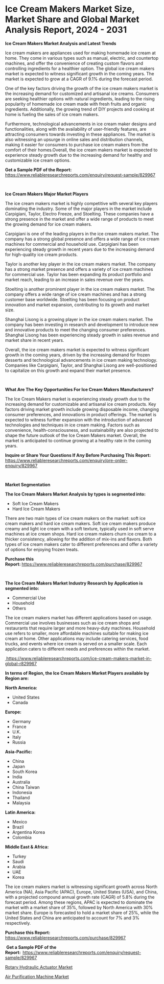 <p><h1>Ice Cream Makers Market Size, Market Share and Global Market Analysis Report, 2024 - 2031</h1></p><p><strong>Ice Cream Makers Market Analysis and Latest Trends</strong></p>
<p><p>Ice cream makers are appliances used for making homemade ice cream at home. They come in various types such as manual, electric, and countertop machines, and offer the convenience of creating custom flavors and controlling ingredients for a healthier option. The global ice cream makers market is expected to witness significant growth in the coming years. The market is expected to grow at a CAGR of 9.1% during the forecast period.</p><p>One of the key factors driving the growth of the ice cream makers market is the increasing demand for customized and artisanal ice creams. Consumers are seeking healthier options with natural ingredients, leading to the rising popularity of homemade ice cream made with fresh fruits and organic ingredients. Additionally, the growing trend of DIY projects and cooking at home is fueling the sales of ice cream makers.</p><p>Furthermore, technological advancements in ice cream maker designs and functionalities, along with the availability of user-friendly features, are attracting consumers towards investing in these appliances. The market is also witnessing an upsurge in online sales and distribution channels, making it easier for consumers to purchase ice cream makers from the comfort of their homes.Overall, the ice cream makers market is expected to experience steady growth due to the increasing demand for healthy and customizable ice cream options.</p></p>
<p><strong>Get a Sample PDF of the Report:&nbsp;</strong> <a href="https://www.reliableresearchreports.com/enquiry/request-sample/829967">https://www.reliableresearchreports.com/enquiry/request-sample/829967</a></p>
<p>&nbsp;</p>
<p><strong>Ice Cream Makers Major Market Players</strong></p>
<p><p>The ice cream makers market is highly competitive with several key players dominating the industry. Some of the major players in the market include Carpigiani, Taylor, Electro Freeze, and Stoelting. These companies have a strong presence in the market and offer a wide range of products to meet the growing demand for ice cream makers.</p><p>Carpigiani is one of the leading players in the ice cream makers market. The company has a strong global presence and offers a wide range of ice cream machines for commercial and household use. Carpigiani has been experiencing steady growth in recent years due to the increasing demand for high-quality ice cream products.</p><p>Taylor is another key player in the ice cream makers market. The company has a strong market presence and offers a variety of ice cream machines for commercial use. Taylor has been expanding its product portfolio and market reach, leading to an increase in sales revenue over the years.</p><p>Stoelting is another prominent player in the ice cream makers market. The company offers a wide range of ice cream machines and has a strong customer base worldwide. Stoelting has been focusing on product innovation and market expansion, contributing to its growth and market size.</p><p>Shanghai Lisong is a growing player in the ice cream makers market. The company has been investing in research and development to introduce new and innovative products to meet the changing consumer preferences. Shanghai Lisong has been experiencing steady growth in sales revenue and market share in recent years.</p><p>Overall, the ice cream makers market is expected to witness significant growth in the coming years, driven by the increasing demand for frozen desserts and technological advancements in ice cream making technology. Companies like Carpigiani, Taylor, and Shanghai Lisong are well-positioned to capitalize on this growth and expand their market presence.</p></p>
<p>&nbsp;</p>
<p><strong>What Are The Key Opportunities For Ice Cream Makers Manufacturers?</strong></p>
<p><p>The Ice Cream Makers market is experiencing steady growth due to the increasing demand for customizable and artisanal ice cream products. Key factors driving market growth include growing disposable income, changing consumer preferences, and innovations in product offerings. The market is expected to witness further expansion with the introduction of advanced technologies and techniques in ice cream making. Factors such as convenience, health-consciousness, and sustainability are also projected to shape the future outlook of the Ice Cream Makers market. Overall, the market is anticipated to continue growing at a healthy rate in the coming years.</p></p>
<p><strong>Inquire or Share Your Questions If Any Before Purchasing This Report:</strong> <a href="https://www.reliableresearchreports.com/enquiry/pre-order-enquiry/829967">https://www.reliableresearchreports.com/enquiry/pre-order-enquiry/829967</a></p>
<p>&nbsp;</p>
<p><strong>Market Segmentation</strong></p>
<p><strong>The Ice Cream Makers Market Analysis by types is segmented into:</strong></p>
<p><ul><li>Soft Ice Cream Makers</li><li>Hard Ice Cream Makers</li></ul></p>
<p><p>There are two main types of ice cream makers on the market: soft ice cream makers and hard ice cream makers. Soft ice cream makers produce creamy and light ice cream with a soft texture, typically used in soft serve machines at ice cream shops. Hard ice cream makers churn ice cream to a thicker consistency, allowing for the addition of mix-ins and flavors. Both types of ice cream makers cater to different preferences and offer a variety of options for enjoying frozen treats.</p></p>
<p><strong>Purchase this Report:&nbsp;</strong><a href="https://www.reliableresearchreports.com/purchase/829967">https://www.reliableresearchreports.com/purchase/829967</a></p>
<p>&nbsp;</p>
<p><strong>The Ice Cream Makers Market Industry Research by Application is segmented into:</strong></p>
<p><ul><li>Commercial Use</li><li>Household</li><li>Others</li></ul></p>
<p><p>The ice cream makers market has different applications based on usage. Commercial use involves businesses such as ice cream shops and restaurants that require larger and more heavy-duty machines. Household use refers to smaller, more affordable machines suitable for making ice cream at home. Other applications may include catering services, food trucks, and events where ice cream is served on a smaller scale. Each application caters to different needs and preferences within the market.</p></p>
<p><a href="https://www.reliableresearchreports.com/ice-cream-makers-market-in-global-r829967">&nbsp;https://www.reliableresearchreports.com/ice-cream-makers-market-in-global-r829967</a></p>
<p><strong>In terms of Region, the Ice Cream Makers Market Players available by Region are:</strong></p>
<p>
    <p> <strong> North America: </strong>
        <ul>
            <li>United States</li>
            <li>Canada</li>
        </ul>
        </p> 
    <p> <strong> Europe: </strong>
        <ul>
            <li>Germany</li>
            <li>France</li>
            <li>U.K.</li>
            <li>Italy</li>
            <li>Russia</li>
        </ul>
        </p> 
    <p> <strong> Asia-Pacific: </strong>
        <ul>
            <li>China</li>
            <li>Japan</li>
            <li>South Korea</li>
            <li>India</li>
            <li>Australia</li>
            <li>China Taiwan</li>
            <li>Indonesia</li>
            <li>Thailand</li>
            <li>Malaysia</li>
        </ul>
        </p> 
    <p> <strong> Latin America: </strong>
        <ul>
            <li>Mexico</li>
            <li>Brazil</li>
            <li>Argentina Korea</li>
            <li>Colombia</li>
        </ul>
        </p> 
    <p> <strong> Middle East & Africa: </strong>
        <ul>
            <li>Turkey</li>
            <li>Saudi</li>
            <li>Arabia</li>
            <li>UAE</li>
            <li>Korea</li>
        </ul>
    </p>
    </p>
<p><p>The ice cream makers market is witnessing significant growth across North America (NA), Asia Pacific (APAC), Europe, United States (USA), and China, with a projected compound annual growth rate (CAGR) of 5.8% during the forecast period. Among these regions, APAC is expected to dominate the market with a market share of 35%, followed by North America with 30% market share. Europe is forecasted to hold a market share of 25%, while the United States and China are anticipated to account for 7% and 3% respectively.</p></p>
<p><strong>Purchase this Report: </strong><a href="https://www.reliableresearchreports.com/purchase/829967">https://www.reliableresearchreports.com/purchase/829967</a></p>
<p>&nbsp;<strong>Get a Sample PDF of the Report:&nbsp;&nbsp;</strong><a href="https://www.reliableresearchreports.com/enquiry/request-sample/829967">https://www.reliableresearchreports.com/enquiry/request-sample/829967</a></p>
<p><strong></strong></p>
<p><p><a href="https://github.com/myacatherineblakecaczo9vcsw/Market-Research-Report-List-2/blob/main/rotary-hydraulic-actuator-market.md">Rotary Hydraulic Actuator Market</a></p><p><a href="https://github.com/okotobwrhuteie/Market-Research-Report-List-2/blob/main/air-purification-machine-market.md">Air Purification Machine Market</a></p></p>